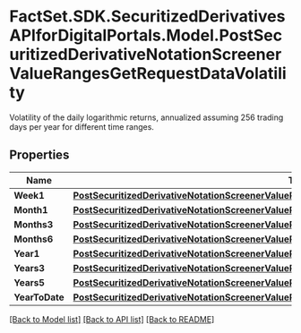 # FactSet.SDK.SecuritizedDerivativesAPIforDigitalPortals.Model.PostSecuritizedDerivativeNotationScreenerValueRangesGetRequestDataVolatility
Volatility of the daily logarithmic returns, annualized assuming 256 trading days per year for different time ranges.

## Properties

Name | Type | Description | Notes
------------ | ------------- | ------------- | -------------
**Week1** | [**PostSecuritizedDerivativeNotationScreenerValueRangesGetRequestDataPerformanceEndOfDayWeek1**](PostSecuritizedDerivativeNotationScreenerValueRangesGetRequestDataPerformanceEndOfDayWeek1.md) |  | [optional] 
**Month1** | [**PostSecuritizedDerivativeNotationScreenerValueRangesGetRequestDataVolatilityMonth1**](PostSecuritizedDerivativeNotationScreenerValueRangesGetRequestDataVolatilityMonth1.md) |  | [optional] 
**Months3** | [**PostSecuritizedDerivativeNotationScreenerValueRangesGetRequestDataVolatilityMonths3**](PostSecuritizedDerivativeNotationScreenerValueRangesGetRequestDataVolatilityMonths3.md) |  | [optional] 
**Months6** | [**PostSecuritizedDerivativeNotationScreenerValueRangesGetRequestDataVolatilityMonths6**](PostSecuritizedDerivativeNotationScreenerValueRangesGetRequestDataVolatilityMonths6.md) |  | [optional] 
**Year1** | [**PostSecuritizedDerivativeNotationScreenerValueRangesGetRequestDataVolatilityYear1**](PostSecuritizedDerivativeNotationScreenerValueRangesGetRequestDataVolatilityYear1.md) |  | [optional] 
**Years3** | [**PostSecuritizedDerivativeNotationScreenerValueRangesGetRequestDataVolatilityYears3**](PostSecuritizedDerivativeNotationScreenerValueRangesGetRequestDataVolatilityYears3.md) |  | [optional] 
**Years5** | [**PostSecuritizedDerivativeNotationScreenerValueRangesGetRequestDataVolatilityYears5**](PostSecuritizedDerivativeNotationScreenerValueRangesGetRequestDataVolatilityYears5.md) |  | [optional] 
**YearToDate** | [**PostSecuritizedDerivativeNotationScreenerValueRangesGetRequestDataVolatilityYearToDate**](PostSecuritizedDerivativeNotationScreenerValueRangesGetRequestDataVolatilityYearToDate.md) |  | [optional] 

[[Back to Model list]](../README.md#documentation-for-models) [[Back to API list]](../README.md#documentation-for-api-endpoints) [[Back to README]](../README.md)

